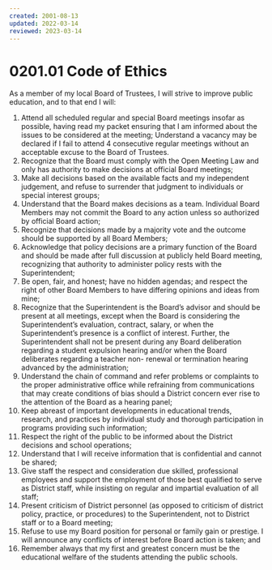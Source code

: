 ```yaml
---
created: 2001-08-13
updated: 2022-03-14
reviewed: 2023-03-14
---
```


# 0201.01 Code of Ethics

As a member of my local Board of Trustees, I will strive to improve public education, and to that end I will:

1. Attend all scheduled regular and special Board meetings insofar as possible, having read my packet ensuring that I am informed about the issues to be considered at the meeting; Understand a vacancy may be declared if I fail to attend 4 consecutive regular meetings without an acceptable excuse to the Board of Trustees.
1. Recognize that the Board must comply with the Open Meeting Law and only has authority to make decisions at official Board meetings;
1. Make all decisions based on the available facts and my independent judgement, and refuse to surrender that judgment to individuals or special interest groups;
1. Understand that the Board makes decisions as a team. Individual Board Members may not commit the Board to any action unless so authorized by official Board action;
1. Recognize that decisions made by a majority vote and the outcome should be supported by all Board Members;
1. Acknowledge that policy decisions are a primary function of the Board and should be made after full discussion at publicly held Board meeting, recognizing that authority to administer policy rests with the Superintendent;
1. Be open, fair, and honest; have no hidden agendas; and respect the right of other Board Members to have differing opinions and ideas from mine;
1. Recognize that the Superintendent is the Board’s advisor and should be present at all meetings, except when the Board is considering the Superintendent’s evaluation, contract, salary, or when the Superintendent’s presence is a conflict of interest. Further, the Superintendent shall not be present during any Board deliberation regarding a student expulsion hearing and/or when the Board deliberates regarding a teacher non- renewal or termination hearing advanced by the administration;
1. Understand the chain of command and refer problems or complaints to the proper administrative office while refraining from communications that may create conditions of bias should a District concern ever rise to the attention of the Board as a hearing panel;
1. Keep abreast of important developments in educational trends, research, and practices by individual study and thorough participation in programs providing such information;
1. Respect the right of the public to be informed about the District decisions and school operations;
1. Understand that I will receive information that is confidential and cannot be shared;
1. Give staff the respect and consideration due skilled, professional employees and support the employment of those best qualified to serve as District staff, while insisting on regular and impartial evaluation of all staff;
1. Present criticism of District personnel (as opposed to criticism of district policy, practice, or procedures) to the Superintendent, not to District staff or to a Board meeting;
1. Refuse to use my Board position for personal or family gain or prestige. I will announce any conflicts of interest before Board action is taken; and
1. Remember always that my first and greatest concern must be the educational welfare of the students attending the public schools.
